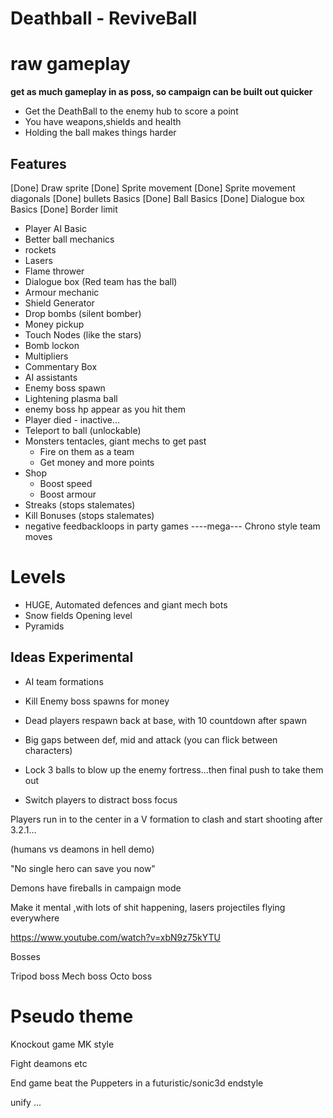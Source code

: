 # Deathball - ReviveBall

# raw gameplay

**get as much gameplay in as poss, so campaign can be built out quicker**

- Get the DeathBall to the enemy hub to score a point
- You have weapons,shields and health
- Holding the ball makes things harder

## Features

[Done] Draw sprite
[Done] Sprite movement
[Done] Sprite movement diagonals
[Done] bullets Basics
[Done] Ball Basics
[Done] Dialogue box Basics
[Done] Border limit


- Player AI Basic
- Better ball mechanics
- rockets
- Lasers
- Flame thrower
- Dialogue box (Red team has the ball)
- Armour mechanic
- Shield Generator
- Drop bombs (silent bomber)
- Money pickup
- Touch Nodes (like the stars)
- Bomb lockon
- Multipliers
- Commentary Box
- AI assistants
- Enemy boss spawn
- Lightening plasma ball 
- enemy boss hp appear as you hit them
- Player died - inactive...
- Teleport to ball (unlockable)
- Monsters tentacles, giant mechs to get past 
	- Fire on them as a team
	- Get money and more points
- Shop
	- Boost speed
	- Boost armour
- Streaks (stops stalemates)
- Kill Bonuses (stops stalemates)
- negative feedbackloops in party games
----mega---
Chrono style team moves



# Levels


- HUGE, Automated defences and giant mech bots
- Snow fields Opening level
- Pyramids



## Ideas Experimental 

- AI team formations
- Kill Enemy boss spawns for money
- Dead players respawn back at base, with 10 countdown after spawn
- Big gaps between def, mid and attack (you can flick between characters)
- Lock 3 balls to blow up the enemy fortress...then final push to take them out

- Switch players to distract boss focus

Players run in to the center in a V formation to clash and start shooting after 3.2.1...

(humans vs deamons in hell demo)

"No single hero can save you now"

Demons have fireballs in campaign mode

Make it mental ,with lots of shit happening, lasers projectiles flying everywhere

https://www.youtube.com/watch?v=xbN9z75kYTU

Bosses

Tripod boss
Mech boss
Octo boss



# Pseudo theme

Knockout game MK style 

Fight deamons etc


End game beat the Puppeters in a futuristic/sonic3d endstyle

unify ...
